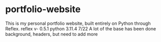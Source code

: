 # portfolio-website
This is my personal portfolio website, built entirely on Python through Reflex.
reflex v- 0.5.1
python 3.11.4
7/22 A lot of the base has been done background, headers, but need to add more
